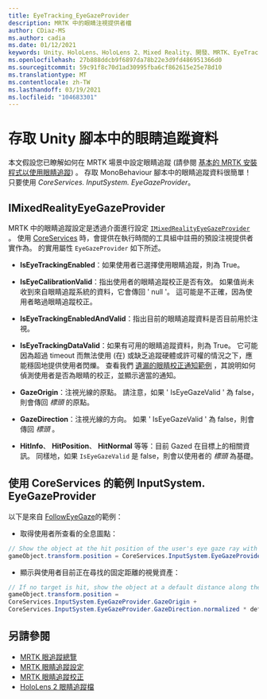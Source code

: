 ```yaml
---
title: EyeTracking_EyeGazeProvider
description: MRTK 中的眼睛注視提供者檔
author: CDiaz-MS
ms.author: cadia
ms.date: 01/12/2021
keywords: Unity、HoloLens、HoloLens 2、Mixed Reality、開發、MRTK、EyeTracking、EyeGaze、
ms.openlocfilehash: 27b888ddcb9f6897da78b22e3d9fd486951366d0
ms.sourcegitcommit: 59c91f8c70d1ad30995fba6cf862615e25e78d10
ms.translationtype: MT
ms.contentlocale: zh-TW
ms.lasthandoff: 03/19/2021
ms.locfileid: "104683301"
---
```

# <a name="accessing-eye-tracking-data-in-your-unity-script"></a>存取 Unity 腳本中的眼睛追蹤資料

本文假設您已瞭解如何在 MRTK 場景中設定眼睛追蹤 (請參閱 [基本的 MRTK 安裝程式以使用眼睛追蹤](EyeTracking_BasicSetup.md)) 。
存取 MonoBehaviour 腳本中的眼睛追蹤資料很簡單！ 只要使用 *CoreServices. InputSystem. EyeGazeProvider*。

## <a name="imixedrealityeyegazeprovider"></a>IMixedRealityEyeGazeProvider

MRTK 中的眼睛追蹤設定是透過介面進行設定 [`IMixedRealityEyeGazeProvider`](xref:Microsoft.MixedReality.Toolkit.Input.IMixedRealityEyeGazeProvider) 。 使用 [CoreServices](EyeTracking_EyeGazeProvider.md) 時，會提供在執行時間的工具組中註冊的預設注視提供者實作為。
的實用屬性 `EyeGazeProvider` 如下所述。

- **IsEyeTrackingEnabled**：如果使用者已選擇使用眼睛追蹤，則為 True。

- **IsEyeCalibrationValid**：指出使用者的眼睛追蹤校正是否有效。
如果值尚未收到來自眼睛追蹤系統的資料，它會傳回 ' null '。
這可能是不正確，因為使用者略過眼睛追蹤校正。

- **IsEyeTrackingEnabledAndValid**：指出目前的眼睛追蹤資料是否目前用於注視。

- **IsEyeTrackingDataValid**：如果有可用的眼睛追蹤資料，則為 True。
它可能因為超過 timeout 而無法使用 (在) 或缺乏追蹤硬體或許可權的情況之下，應能穩固地提供使用者閃爍。
查看我們 [遺漏的眼睛校正通知範例](EyeTracking_IsUserCalibrated.md) ，其說明如何偵測使用者是否為眼睛的校正，並顯示適當的通知。

- **GazeOrigin**：注視光線的原點。
請注意，如果 ' IsEyeGazeValid ' 為 false，則會傳回 *標頭* 的原點。

- **GazeDirection**：注視光線的方向。
如果 ' IsEyeGazeValid ' 為 false，則會傳回 *標頭* 。

- **HitInfo**、 **HitPosition**、 **HitNormal** 等等：目前 Gazed 在目標上的相關資訊。
同樣地，如果 `IsEyeGazeValid` 是 false，則會以使用者的 *標頭* 為基礎。

## <a name="examples-for-using-coreservicesinputsystemeyegazeprovider"></a>使用 CoreServices 的範例 InputSystem. EyeGazeProvider

以下是來自 [FollowEyeGaze](xref:Microsoft.MixedReality.Toolkit.Examples.Demos.EyeTracking.FollowEyeGaze)的範例：

- 取得使用者所查看的全息圖點：

```c#
// Show the object at the hit position of the user's eye gaze ray with the target.
gameObject.transform.position = CoreServices.InputSystem.EyeGazeProvider.HitPosition;
```

- 顯示與使用者目前正在尋找的固定距離的視覺資產：

```c#
// If no target is hit, show the object at a default distance along the gaze ray.
gameObject.transform.position =
CoreServices.InputSystem.EyeGazeProvider.GazeOrigin +
CoreServices.InputSystem.EyeGazeProvider.GazeDirection.normalized * defaultDistanceInMeters;
```

## <a name="see-also"></a>另請參閱

- [MRTK 眼追蹤總覽](EyeTracking_Main.md)
- [MRTK 眼睛追蹤設定](EyeTracking_BasicSetup.md)
- [MRTK 眼睛追蹤校正](EyeTracking_IsUserCalibrated.md)
- [HoloLens 2 眼睛追蹤檔](https://docs.microsoft.com/windows/mixed-reality/eye-tracking)
